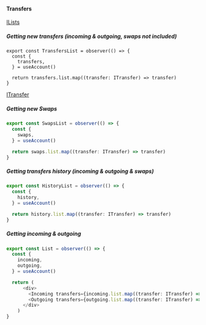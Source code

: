 #### Transfers

<a href="/docs/api/stores/interfaces/ILists">ILists</a>

##### Getting new transfers (incoming & outgoing, swaps not included)
```
export const TransfersList = observer(() => {
  const {
    transfers,
  } = useAccount()

  return transfers.list.map((transfer: ITransfer) => transfer)
}
```
<a href="/docs/api/stores/interfaces/ITransfer">ITransfer</a>

##### Getting new Swaps

```typescript
export const SwapsList = observer(() => {
  const {
    swaps,
  } = useAccount()

  return swaps.list.map((transfer: ITransfer) => transfer)
}
```

##### Getting transfers history (incoming & outgoing & swaps)

```typescript
export const HistoryList = observer(() => {
  const {
    history,
  } = useAccount()

  return history.list.map((transfer: ITransfer) => transfer)
}
```


##### Getting incoming & outgoing

```typescript
export const List = observer(() => {
  const {
    incoming,
    outgoing,
  } = useAccount()

  return (
      <div>
        <Incoming transfers={incoming.list.map((transfer: ITransfer) => transfer)} />
        <Outgoing transfers={outgoing.list.map((transfer: ITransfer) => transfer)} />
      </div>
    )
}
```